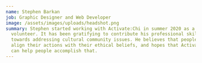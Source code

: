 ```yaml
---
name: Stephen Barkan
job: Graphic Designer and Web Developer
image: /assets/images/uploads/headshot.png
summary: Stephen started working with Activate:Chi in summer 2020 as a design
  volunteer. It has been gratifying to contribute his professional skills
  towards addressing cultural community issues. He believes that people should
  align their actions with their ethical beliefs, and hopes that Activate:Chi
  can help people accomplish that.
---
```

